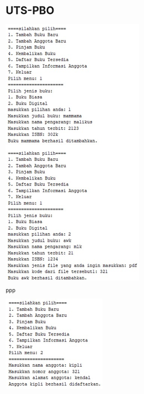 # UTS-PBO

![alt text](https://github.com/malikus-shaleh/UTS-PBO/blob/main/foto%20interaksi%20dengan%20program/1.jpg?raw=true)

ppp

![alt text](https://github.com/malikus-shaleh/UTS-PBO/blob/main/foto%20interaksi%20dengan%20program/2.jpg?raw=true)
